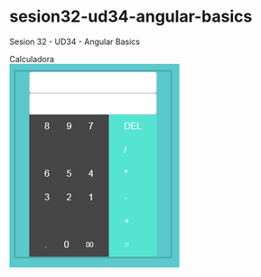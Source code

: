 # sesion32-ud34-angular-basics
Sesion 32 - UD34 - Angular Basics

Calculadora\
![Calculadora](https://github.com/sergiogh7/sesion32-ud34-angular-basics/blob/main/calculadora.PNG?raw=true)
